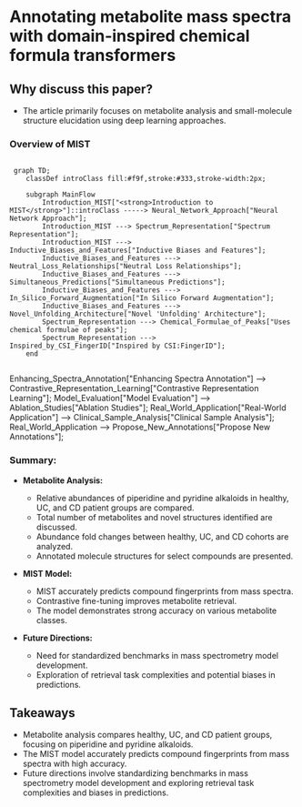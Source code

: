 # Annotating metabolite mass spectra with domain-inspired chemical formula transformers

## Why discuss this paper?
- The article primarily focuses on metabolite analysis and small-molecule structure elucidation using deep learning approaches.
### Overview of MIST
```mermaid

 graph TD;
    classDef introClass fill:#f9f,stroke:#333,stroke-width:2px;
    
    subgraph MainFlow
        Introduction_MIST["<strong>Introduction to MIST</strong>"]::introClass -----> Neural_Network_Approach["Neural Network Approach"];
        Introduction_MIST ---> Spectrum_Representation["Spectrum Representation"];
        Introduction_MIST ---> Inductive_Biases_and_Features["Inductive Biases and Features"];
        Inductive_Biases_and_Features ---> Neutral_Loss_Relationships["Neutral Loss Relationships"];
        Inductive_Biases_and_Features ---> Simultaneous_Predictions["Simultaneous Predictions"];
        Inductive_Biases_and_Features ---> In_Silico_Forward_Augmentation["In Silico Forward Augmentation"];
        Inductive_Biases_and_Features ---> Novel_Unfolding_Architecture["Novel 'Unfolding' Architecture"];
        Spectrum_Representation ---> Chemical_Formulae_of_Peaks["Uses chemical formulae of peaks"];
        Spectrum_Representation ---> Inspired_by_CSI_FingerID["Inspired by CSI:FingerID"];
    end


```


Enhancing_Spectra_Annotation["Enhancing Spectra Annotation"] --> Contrastive_Representation_Learning["Contrastive Representation Learning"];
    Model_Evaluation["Model Evaluation"] --> Ablation_Studies["Ablation Studies"];
    Real_World_Application["Real-World Application"] --> Clinical_Sample_Analysis["Clinical Sample Analysis"];
    Real_World_Application --> Propose_New_Annotations["Propose New Annotations"];

### Summary:

- **Metabolite Analysis:**
  - Relative abundances of piperidine and pyridine alkaloids in healthy, UC, and CD patient groups are compared.
  - Total number of metabolites and novel structures identified are discussed.
  - Abundance fold changes between healthy, UC, and CD cohorts are analyzed.
  - Annotated molecule structures for select compounds are presented.

- **MIST Model:**
  - MIST accurately predicts compound fingerprints from mass spectra.
  - Contrastive fine-tuning improves metabolite retrieval.
  - The model demonstrates strong accuracy on various metabolite classes.

- **Future Directions:**
  - Need for standardized benchmarks in mass spectrometry model development.
  - Exploration of retrieval task complexities and potential biases in predictions.


## Takeaways
- Metabolite analysis compares healthy, UC, and CD patient groups, focusing on piperidine and pyridine alkaloids.
- The MIST model accurately predicts compound fingerprints from mass spectra with high accuracy.
- Future directions involve standardizing benchmarks in mass spectrometry model development and exploring retrieval task complexities and biases in predictions.